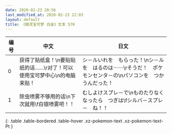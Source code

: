 ```yaml
---
date: 2020-02-23 20:56
last_modified_at: 2020-02-23 22:03
layout: default
title: 《精灵宝可梦 白金》文本 570
---
```

| 编号 | 中文 | 日文 |
| ---- | ---- | ---- |
| 0 | 获得了贴纸盒！\n要贴贴纸的话……\r对了！可以使用宝可梦中心\n的电脑来贴！ | シ－ルいれを　もらった！\nシ－ルを　はるのは⋯⋯\rそうだ！　ポケモンセンタ－の\nパソコンを　つかうんだった！ |
| 1 | 除虫喷雾不够用的话\n下次就用\f白银喷雾吧！！ | むしよけスプレ－で\nものたりなくなったら　つぎは\fシルバ－スプレ－　ね！！ |
{: .table .table-bordered .table-hover .xz-pokemon-text .xz-pokemon-text-Pt }